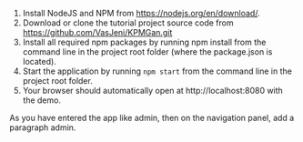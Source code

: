 1. Install NodeJS and NPM from https://nodejs.org/en/download/.
2. Download or clone the tutorial project source code from https://github.com/VasJeni/KPMGan.git
3. Install all required npm packages by running npm install from the command line in the project root folder (where the package.json is located).
4. Start the application by running `npm start` from the command line in the project root folder.
5. Your browser should automatically open at http://localhost:8080 with the demo.

As you have entered the app like admin, then on the navigation panel, add a paragraph admin.
